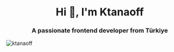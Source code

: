 <h1 align="center">Hi 👋, I'm Ktanaoff</h1>
<h3 align="center">A passionate frontend developer from Türkiye</h3>

<p align="left"> <img src="https://komarev.com/ghpvc/?username=ktanaoff&label=Profil%20G%C3%B6r%C3%BCnt%C3%BClenme&color=b40ea6&style=flat" alt="ktanaoff" /> </p>

